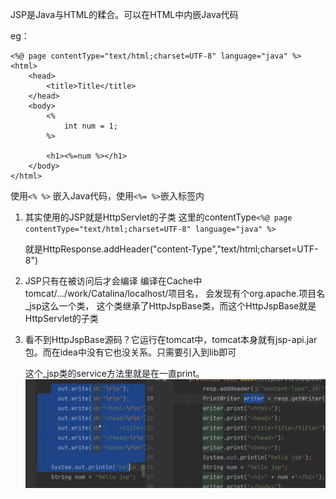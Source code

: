 JSP是Java与HTML的糅合。可以在HTML中内嵌Java代码

eg：
``` 
<%@ page contentType="text/html;charset=UTF-8" language="java" %>
<html>
    <head>
        <title>Title</title>
    </head>
    <body>
        <%
            int num = 1;
        %>
        
        <h1><%=num %></h1>
    </body>
</html>

```

使用`<% %>` 嵌入Java代码，使用`<%= %>`嵌入标签内

1. 其实使用的JSP就是HttpServlet的子类
    这里的contentType`<%@ page contentType="text/html;charset=UTF-8" language="java" %>`

    就是HttpResponse.addHeader("content-Type","text/html;charset=UTF-8")

2. JSP只有在被访问后才会编译
    编译在Cache中tomcat/.../work/Catalina/localhost/项目名，
    会发现有个org.apache.项目名_jsp这么一个类， 
    这个类继承了HttpJspBase类，而这个HttpJspBase就是HttpServlet的子类

3. 看不到HttpJspBase源码？它运行在tomcat中，tomcat本身就有jsp-api.jar包。而在idea中没有它也没关系。只需要引入到lib即可

    这个_jsp类的service方法里就是在一直print。
    ![img.png](../imgs/编译后的jsp.png)